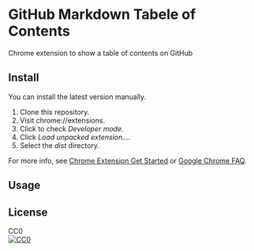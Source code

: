 # GitHub Markdown Tabele of Contents

Chrome extension to show a table of contents on GitHub

## Install
You can install the latest version manually.

1. Clone this repository.
2. Visit chrome://extensions.
3. Click to check *Developer mode*.
4. Click *Load unpacked extension...*.
5. Select the *dist* directory.

For more info, see [Chrome Extension Get Started](https://developer.chrome.com/extensions/getstarted#unpacked) or [Google Chrome FAQ](https://developer.chrome.com/extensions/faq#faq-dev-01).

## Usage

## License
CC0  
[![CC0](https://licensebuttons.net/p/zero/1.0/88x31.png "CC0")](http://creativecommons.org/publicdomain/zero/1.0/)

